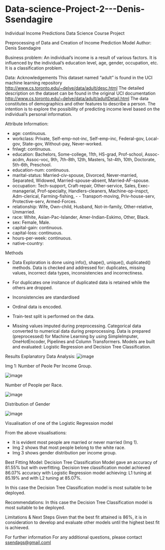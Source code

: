 # Data-science-Project-2---Denis-Ssendagire

Individual Income Predictions
Data Science Course Project

Preprocessing of Data and Creation of Income Prediction Model
Author: Denis Ssendagire

Business problem:
An individual’s income is a result of various factors. It is influenced by the individual’s education level, age, gender, occupation, etc. It is a classification problem.

Data:
Acknowledgements This dataset named “adult” is found in the UCI machine learning repository http://www.cs.toronto.edu/~delve/data/adult/desc.html The detailed description on the dataset can be found in the original UCI documentation http://www.cs.toronto.edu/~delve/data/adult/adultDetail.html
The data constitutes of demographics and other features to describe a person. The intention is to explore the possibility of predicting income level based on the individual’s personal information.

Attribute Information:

- age: continuous.
- workclass: Private, Self-emp-not-inc, Self-emp-inc, Federal-gov, Local-gov, State-gov, Without-pay, Never-worked.
- fnlwgt: continuous.
- education: Bachelors, Some-college, 11th, HS-grad, Prof-school, Assoc-acdm, Assoc-voc, 9th, 7th-8th, 12th, Masters, 1st-4th, 10th, Doctorate, 5th-6th, Preschool.
- education-num: continuous.
- marital-status: Married-civ-spouse, Divorced, Never-married, Separated, Widowed, Married-spouse-absent, Married-AF-spouse.
- occupation: Tech-support, Craft-repair, Other-service, Sales, Exec-managerial, Prof-specialty, Handlers-cleaners, Machine-op-inspct, Adm-clerical, Farming-fishing, - - Transport-moving, Priv-house-serv, Protective-serv, Armed-Forces.
- relationship: Wife, Own-child, Husband, Not-in-family, Other-relative, Unmarried.
- race: White, Asian-Pac-Islander, Amer-Indian-Eskimo, Other, Black.
- sex: Female, Male.
- capital-gain: continuous.
- capital-loss: continuous.
- hours-per-week: continuous.
- native-country: 

Methods
- Data Exploration is done using info(), shape(), unique(), duplicated() methods. Data is checked and addressed for: duplicates, missing values, incorrect data types,    inconsistencies and incorrectiness.

- For duplicates one insitance of duplicated data is retained while the others are dropped.
- Inconsistencies are standardised
- Ordinal data is encoded.
- Train-test split is performed on the data.
- Missing values imputed during preprocessing.
Categorical data converted to numerical data during preprocessing.
Data is prepared (preprocessed) for Machine Learning by using SimpleImputer, OneHotEncoder, Pipelines and Column Transformers.
Models are built and evaluated: Logistic Regression and Decision Tree Classification.

Results
Explanatory Data Analysis:
![image](https://user-images.githubusercontent.com/109603891/193822965-35c3e2f2-93e8-4733-9109-79605c051b07.png)

Img 1: Number of Peole Per Income Group.

![image](https://user-images.githubusercontent.com/109603891/193823325-cfdd39c9-9468-46b6-9ae6-7b1fe74741ec.png)

Number of People per Race.

![image](https://user-images.githubusercontent.com/109603891/193824189-cbe815cb-9eae-46a4-b522-49d1112839aa.png)

Distribution of Gender

![image](https://user-images.githubusercontent.com/109603891/193825197-20798d85-33e1-404f-8e8c-adbf513b122b.png)

Visualisation of one of the Logistic Regression model

From the above visualisations:
- It is evident most people are married or never married (Img 1).
- Img 2 shows that most people belong to the white race.
- Img 3 shows gender distribution per income group.

Best Fitting Model:
Decision Tree Classification Model gave an accuracy of 81.55% but with overfitting. Decision tree classification model achieved 86.07% accuracy with Logistic Regression model achieving: L1 tuning at 85.19% and with L2 tuning at 85.07%.

In this case the Decision Tree Classification model is most suitable to be deployed.

Recommendations:
In this case the Decision Tree Classification model is most suitable to be deployed.

Limitations & Next Steps
Given that the best fit attained is 86%, it is in consideration to develop and evaluate other models until the highest best fit is achieved.

For further information
For any additional questions, please contact ssendags@gmail.coml
